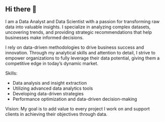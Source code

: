 ## Hi there 👋

<!--
**HanaaMostafa/HanaaMostafa** is a ✨ _special_ ✨ repository because its `README.md` (this file) appears on your GitHub profile.

Here are some ideas to get you started:

- 🔭 I’m currently working on ...
- 🌱 I’m currently learning ...
- 👯 I’m looking to collaborate on ...
- 🤔 I’m looking for help with ...
- 💬 Ask me about ...
- 📫 How to reach me: ...
- 😄 Pronouns: ...
- ⚡ Fun fact: ...
-->
I am a Data Analyst and Data Scientist with a passion for transforming raw data into valuable insights. I specialize in analyzing complex datasets, uncovering trends, and providing strategic recommendations that help businesses make informed decisions.

I rely on data-driven methodologies to drive business success and innovation. Through my analytical skills and attention to detail, I strive to empower organizations to fully leverage their data potential, giving them a competitive edge in today’s dynamic market.

Skills:
- Data analysis and insight extraction
- Utilizing advanced data analytics tools
- Developing data-driven strategies
- Performance optimization and data-driven decision-making

Vision:
My goal is to add value to every project I work on and support clients in achieving their objectives through data.
